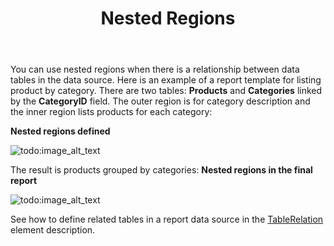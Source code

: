 ﻿---
title: Nested Regions
description: "This guide describes nested regions feature details of the Aspose.Words for SharePoint."
type: docs
weight: 40
url: /sharepoint/nested-regions/
---

You can use nested regions when there is a relationship between data tables in the data source. Here is an example of a report template for listing product by category. There are two tables: **Products** and **Categories** linked by the **CategoryID** field. The outer region is for category description and the inner region lists products for each category: 

**Nested regions defined** 

![todo:image_alt_text](nested-regions_1.png)



The result is products grouped by categories: 
**Nested regions in the final report** 

![todo:image_alt_text](nested-regions_2.png)

See how to define related tables in a report data source in the [TableRelation](/words/sharepoint/tablerelation-element/) element description.
